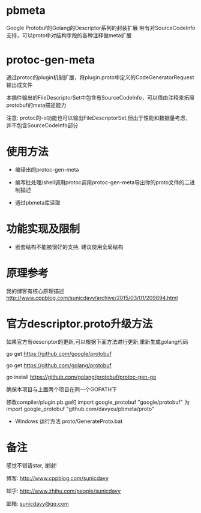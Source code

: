 # pbmeta
Google Protobuf的Golang的Descriptor系列的封装扩展
带有对SourceCodeInfo支持，可以proto中对结构字段的各种注释做meta扩展

# protoc-gen-meta
通过protoc的plugin机制扩展，将plugin.proto中定义的CodeGeneratorRequest输出成文件

本插件输出的FileDescriptorSet中包含有SourceCodeInfo，可以借由注释来拓展protobuf的meta描述能力


注意: protoc的-o功能也可以输出FileDescriptorSet,但出于性能和数据量考虑，并不包含SourceCodeInfo部分

# 使用方法

* 编译出的protoc-gen-meta

* 编写批处理/shell调用protoc调用protoc-gen-meta导出你的proto文件的二进制描述

* 通过pbmeta库读取

# 功能实现及限制

* 嵌套结构不能被很好的支持, 建议使用全局结构


# 原理参考
我的博客有核心原理描述
http://www.cppblog.com/sunicdavy/archive/2015/03/01/209894.html

# 官方descriptor.proto升级方法
如果官方有descriptor的更新,可以根据下面方法进行更新,重新生成golang代码

go get https://github.com/google/protobuf

go get https://github.com/golang/protobuf

go install https://github.com/golang/protobuf/protoc-gen-go

确保本项目与上面两个项目在同一个GOPATH下

修改compiler/plugin.pb.go的 import google_protobuf "google/protobuf"
为 import google_protobuf "github.com/davyxu/pbmeta/proto"

* Windows 运行方法 proto/GenerateProto.bat


# 备注

感觉不错请star, 谢谢!

博客: http://www.cppblog.com/sunicdavy

知乎: http://www.zhihu.com/people/sunicdavy

邮箱: sunicdavy@qq.com


